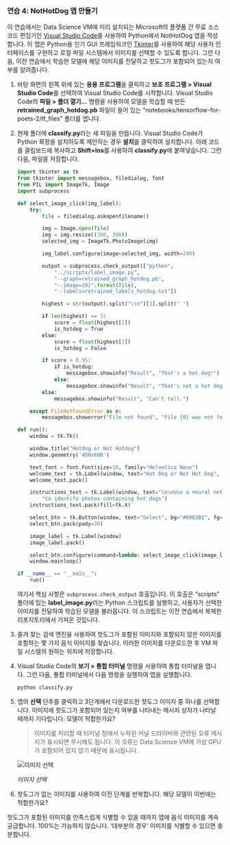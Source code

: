 ### <a name="exercise-4-create-a-nothotdog-app"></a>연습 4: NotHotDog 앱 만들기

이 연습에서는 Data Science VM에 미리 설치되는 Microsoft의 플랫폼 간 무료 소스 코드 편집기인 [Visual Studio Code](https://code.visualstudio.com/)를 사용하여 Python에서 NotHotDog 앱을 작성합니다. 이 앱은 Python용 인기 GUI 프레임워크인 [Tkinter](https://wiki.python.org/moin/TkInter)를 사용하여 해당 사용자 인터페이스를 구현하고 로컬 파일 시스템에서 이미지를 선택할 수 있도록 합니다. 그런 다음, 이전 연습에서 학습한 모델에 해당 이미지를 전달하고 핫도그가 포함되어 있는지 여부를 알려줍니다.

1. 바탕 화면의 왼쪽 위에 있는 **응용 프로그램**을 클릭하고 **보조 프로그램 > Visual Studio Code**를 선택하여 Visual Studio Code를 시작합니다. Visual Studio Code의 **파일 > 폴더 열기...** 명령을 사용하여 모델을 학습할 때 만든 **retrained_graph_hotdog.pb** 파일이 들어 있는 “notebooks/tensorflow-for-poets-2/tf_files” 폴더를 엽니다.

1. 현재 폴더에 **classify.py**라는 새 파일을 만듭니다. Visual Studio Code가 Python 확장을 설치하도록 제안하는 경우 **설치**를 클릭하여 설치합니다. 아래 코드를 클립보드에 복사하고 **Shift+Ins**를 사용하여 **classify.py**에 붙여넣습니다. 그런 다음, 파일을 저장합니다.

    ```python
    import tkinter as tk
    from tkinter import messagebox, filedialog, font
    from PIL import ImageTk, Image
    import subprocess

    def select_image_click(img_label):
        try:
            file = filedialog.askopenfilename()

            img = Image.open(file)
            img = img.resize((300, 300))
            selected_img = ImageTk.PhotoImage(img)

            img_label.configure(image=selected_img, width=240)

            output = subprocess.check_output(["python",
                "../scripts/label_image.py",
                "--graph=retrained_graph_hotdog.pb",
                "--image={0}".format(file),
                "--labels=retrained_labels_hotdog.txt"])

            highest = str(output).split("\\n")[3].split(" ")

            if len(highest) == 3:
                score = float(highest[2])
                is_hotdog = True
            else:
                score = float(highest[3])
                is_hotdog = False

            if score > 0.95:
                if is_hotdog:
                    messagebox.showinfo("Result", "That's a hot dog!")
                else:
                    messagebox.showinfo("Result", "That's not a hot dog.")
            else:
                messagebox.showinfo("Result", "Can't tell.")

        except FileNotFoundError as e:
            messagebox.showerror("File not found", "File {0} was not found.".format(e.filename))

    def run():
        window = tk.Tk()

        window.title("Hotdog or Not Hotdog")
        window.geometry('400x600')

        text_font = font.Font(size=18, family="Helvetica Neue")
        welcome_text = tk.Label(window, text="Hot Dog or Not Hot Dog", font=text_font)
        welcome_text.pack()

        instructions_text = tk.Label(window, text="\n\nUse a neural network built with Tensorflow\n"
            "to identify photos containing hot dogs")
        instructions_text.pack(fill=tk.X)

        select_btn = tk.Button(window, text="Select", bg="#0063B1", fg="white", width=5, height=1)
        select_btn.pack(pady=30)

        image_label = tk.Label(window)
        image_label.pack()

        select_btn.configure(command=lambda: select_image_click(image_label))
        window.mainloop()

    if __name__ == "__main__":
        run()
    ```

    여기서 핵심 사항은 ```subprocess.check_output``` 호출입니다. 이 호출은 “scripts” 폴더에 있는 **label_image.py**라는 Python 스크립트를 실행하고, 사용자가 선택한 이미지를 전달하여 학습된 모델을 불러옵니다. 이 스크립트는 이전 연습에서 복제한 리포지토리에서 가져온 것입니다.

1. 즐겨 찾는 검색 엔진을 사용하여 핫도그가 포함된 이미지와 포함되지 않은 이미지를 포함하는 몇 가지 음식 이미지를 찾습니다. 이러한 이미지를 다운로드한 후 VM 파일 시스템의 원하는 위치에 저장합니다.

1. Visual Studio Code의 **보기 > 통합 터미널** 명령을 사용하여 통합 터미널을 엽니다. 그런 다음, 통합 터미널에서 다음 명령을 실행하여 앱을 실행합니다.

     ```bash
     python classify.py
     ```

1. 앱의 **선택** 단추를 클릭하고 3단계에서 다운로드한 핫도그 이미지 중 하나를 선택합니다. 이미지에 핫도그가 포함되어 있는지 여부를 나타내는 메시지 상자가 나타날 때까지 기다립니다. 모델이 적합한가요?

    > 이미지를 처리할 때 터미널 창에서 누락된 커널 드라이버와 관련된 오류 메시지가 표시되면 무시해도 됩니다. 이 오류는 Data Science VM에 가상 GPU가 포함되어 있지 않기 때문에 표시됩니다.

    ![이미지 선택](../images/select-image.png)

    _이미지 선택_

1. 핫도그가 없는 이미지를 사용하여 이전 단계를 반복합니다. 해당 모델이 이번에는 적합한가요?

핫도그가 포함된 이미지를 만족스럽게 식별할 수 있을 때까지 앱에 음식 이미지를 계속 공급합니다. 100%는 가능하지 않습니다. ‘대부분의 경우’ 이미지를 식별할 수 있으면 충분합니다.